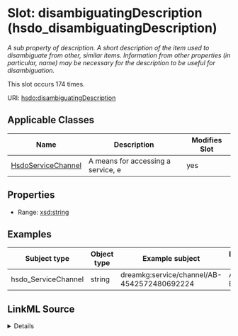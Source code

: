 

# Slot: disambiguatingDescription (hsdo_disambiguatingDescription)


_A sub property of description. A short description of the item used to disambiguate from other, similar items. Information from other properties (in particular, name) may be necessary for the description to be useful for disambiguation._






This slot occurs 174 times.


URI: [hsdo:disambiguatingDescription](http://schema.org/disambiguatingDescription)



<!-- no inheritance hierarchy -->





## Applicable Classes

| Name | Description | Modifies Slot |
| --- | --- | --- |
| [HsdoServiceChannel](../classes/HsdoServiceChannel.md) | A means for accessing a service, e |  yes  |







## Properties

* Range: [xsd:string](http://www.w3.org/2001/XMLSchema#string)






## Examples

| Subject type | Object type | Example subject | Example object | Occurrences |
| --- | --- | --- | --- | --- |
| hsdo_ServiceChannel | string | dreamkg:service/channel/AB-4542572480692224 | Aunt Bertha | 174 |




## LinkML Source

<details>

```yaml
name: hsdo_disambiguatingDescription
annotations:
  count:
    tag: count
    value: 174
description: A sub property of description. A short description of the item used to
  disambiguate from other, similar items. Information from other properties (in particular,
  name) may be necessary for the description to be useful for disambiguation.
title: disambiguatingDescription
examples:
- object:
    example_object: Aunt Bertha
    example_object_type: string
    example_predicate: hsdo:disambiguatingDescription
    example_subject: dreamkg:service/channel/AB-4542572480692224
    example_subject_type: hsdo_ServiceChannel
from_schema: dream-kg
rank: 1000
slot_uri: hsdo:disambiguatingDescription
alias: hsdo_disambiguatingDescription
domain_of:
- hsdo_ServiceChannel
range: string

```
</details>